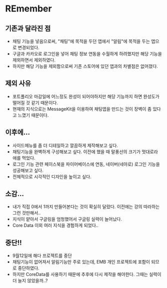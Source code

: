 # REmember

## 기존과 달라진 점

- 채팅 기능을 넣음으로써, "채팅"에 목적을 두던 앱에서 "알림"에 목적을 두는 앱으로 변경되었다.
- 구글과 카카오로 로그인을 넣어 채팅 정보 연동을 수월하게 하려했지만 해당 기능을 제외하면서 제외하였다.
- 하지만 해당 기능을 제외함으로써 기존 스토어에 있던 앱과의 차별점은 없어졌다.

## 제외 사유

- 포트폴리오 마감일에 어느정도 완성이 되어야하지만 해당 기능까지 하면 완성도가 떨어질 것 같기 때문이다.
- 현재의 지식으로는 MessageKit을 이용하여 채팅앱을 만드는 것이 장벽이 좀 있다고 느꼈기 때문이다. 

## 이후에...

- 사이드메뉴를 좀 더 디테일하고 깔끔하게 제작해보고 싶다.
- 채팅기능을 완벽하게 구성해보고 싶다. 이전에 했을 때 말풍선의 크기가 멋대로라 애를 먹었다.
- 로그인 기능 관련 페이스북을 파이어베이스에 연동, 네이버(네아로) 로그인 기능을 성공해보고 싶다.
- 전체적으로 시각적인 디자인을 높이고 싶다. 

## 소감...

- 내가 직접 0에서 1까지 만들어본다는 것이 확실히 달랐다. 이전에는 강의 따라하는 그런 것만해서..
- 지식이 얕아서 구글링을 엄청했어서 구글링 실력이 늘어났다. 
- Core Data 이외 여러 지식을 경험하게 되었다..

## 중단!!

- 9월12일에 해다 프로젝트를 중단
- 채팅기능이 없어져서 알림기능만 주로 있는데, EMB 개인 프로젝트에 포함이 되므로 중단하였다.
- 하지만 CoreData를 사용하기 때문에 추후에 다시 제작을 해야한다. 그때는 실력이 더 늘지 않았을까..?
